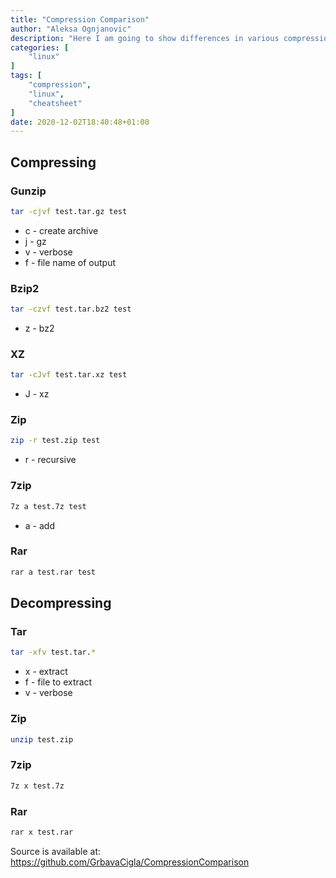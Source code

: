 ```yaml
---
title: "Compression Comparison"
author: "Aleksa Ognjanovic"
description: "Here I am going to show differences in various compression algorithms. This is a handy cheatsheet for (de)compressing commands."
categories: [
    "linux"
]
tags: [
    "compression",
    "linux",
    "cheatsheet"
]
date: 2020-12-02T18:40:48+01:00
---
```


## Compressing

### Gunzip
```sh
tar -cjvf test.tar.gz test
```
- c - create archive
- j - gz
- v - verbose
- f - file name of output

### Bzip2
```sh
tar -czvf test.tar.bz2 test
```
- z - bz2

### XZ
```sh
tar -cJvf test.tar.xz test
```
- J - xz

### Zip
```sh
zip -r test.zip test
```
- r - recursive

### 7zip
```sh
7z a test.7z test
```
- a - add

### Rar
```sh
rar a test.rar test
```

## Decompressing

### Tar
```sh
tar -xfv test.tar.*
```
- x - extract
- f - file to extract
- v - verbose

### Zip
```sh
unzip test.zip
```

### 7zip
```sh
7z x test.7z
```

### Rar
```sh
rar x test.rar
```

Source is available at: https://github.com/GrbavaCigla/CompressionComparison
